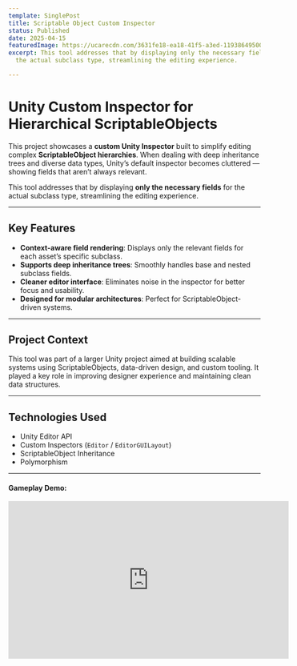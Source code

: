 ```yaml
---
template: SinglePost
title: Scriptable Object Custom Inspector
status: Published
date: 2025-04-15
featuredImage: https://ucarecdn.com/3631fe18-ea18-41f5-a3ed-119386495008/
excerpt: This tool addresses that by displaying only the necessary fields for
  the actual subclass type, streamlining the editing experience.

---
```

# Unity Custom Inspector for Hierarchical ScriptableObjects

This project showcases a **custom Unity Inspector** built to simplify editing complex **ScriptableObject hierarchies**. When dealing with deep inheritance trees and diverse data types, Unity’s default inspector becomes cluttered — showing fields that aren’t always relevant.

This tool addresses that by displaying **only the necessary fields** for the actual subclass type, streamlining the editing experience.

---

## Key Features

- **Context-aware field rendering**: Displays only the relevant fields for each asset’s specific subclass.
- **Supports deep inheritance trees**: Smoothly handles base and nested subclass fields.
- **Cleaner editor interface**: Eliminates noise in the inspector for better focus and usability.
- **Designed for modular architectures**: Perfect for ScriptableObject-driven systems.

---

## Project Context

This tool was part of a larger Unity project aimed at building scalable systems using ScriptableObjects, data-driven design, and custom tooling. It played a key role in improving designer experience and maintaining clean data structures.

---

## Technologies Used

- Unity Editor API
- Custom Inspectors (`Editor` / `EditorGUILayout`)
- ScriptableObject Inheritance
- Polymorphism

---

#### Gameplay Demo:
<iframe width="560" height="315" src="https://www.youtube.com/embed/o2PgCTTTR_A" frameborder="0" allow="accelerometer; autoplay; encrypted-media; gyroscope; picture-in-picture" allowfullscreen></iframe>
